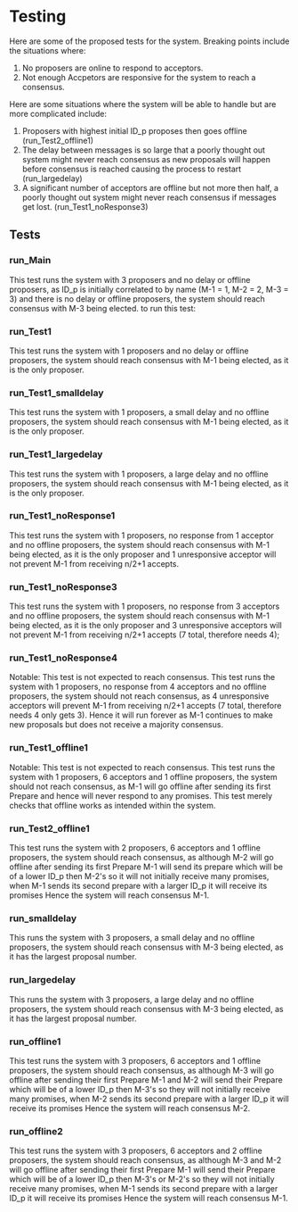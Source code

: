# Testing

Here are some of the proposed tests for the system. Breaking points include the situations where:
1. No proposers are online to respond to acceptors.
2. Not enough Accpetors are responsive for the system to reach a consensus.

Here are some situations where the system will be able to handle but are more complicated include:
1. Proposers with highest initial ID_p proposes then goes offline (run_Test2_offline1)
2. The delay between messages is so large that a poorly thought out system might never reach consensus as new proposals will happen before consensus is reached causing the process to restart (run_largedelay)
3. A significant number of acceptors are offline but not more then half, a poorly thought out system might never reach consensus if messages get lost. (run_Test1_noResponse3)

## Tests

### run_Main
This test runs the system with 3 proposers and no delay or offline proposers, as ID_p is initially correlated to by name (M-1 = 1, M-2 = 2, M-3 = 3) and there is no delay or offline proposers, the system should reach consensus with M-3 being elected.
to run this test: 
### run_Test1
This test runs the system with 1 proposers and no delay or offline proposers, the system should reach consensus with M-1 being elected, as it is the only proposer.

### run_Test1_smalldelay
This test runs the system with 1 proposers, a small delay and no offline proposers, the system should reach consensus with M-1 being elected, as it is the only proposer.

### run_Test1_largedelay
This test runs the system with 1 proposers, a large delay and no offline proposers, the system should reach consensus with M-1 being elected, as it is the only proposer.

### run_Test1_noResponse1
This test runs the system with 1 proposers, no response from 1 acceptor and no offline proposers, the system should reach consensus with M-1 being elected, as it is the only proposer and 1 unresponsive acceptor will not prevent M-1 from receiving n/2+1 accepts.

### run_Test1_noResponse3
This test runs the system with 1 proposers, no response from 3 acceptors and no offline proposers, the system should reach consensus with M-1 being elected, as it is the only proposer and 3 unresponsive acceptors will not prevent M-1 from receiving n/2+1 accepts (7 total, therefore needs 4);

### run_Test1_noResponse4
Notable: This test is not expected to reach consensus.
This test runs the system with 1 proposers, no response from 4 acceptors and no offline proposers, the system should not reach consensus, as 4 unresponsive acceptors will prevent M-1 from receiving n/2+1 accepts (7 total, therefore needs 4 only gets 3). Hence it will run forever as M-1 continues to make new proposals but does not receive a majority consensus.

### run_Test1_offline1
Notable: This test is not expected to reach consensus.
This test runs the system with 1 proposers, 6 acceptors and 1 offline proposers, the system should not reach consensus, as M-1 will go offline after sending its first Prepare and hence will never respond to any promises. This test merely checks that offline works as intended within the system.

### run_Test2_offline1
This test runs the system with 2 proposers, 6 acceptors and 1 offline proposers, the system should reach consensus, as although M-2 will go offline after sending its first Prepare M-1 will send its prepare which will be of a lower ID_p then M-2's so it will not initially receive many promises, when M-1 sends its second prepare with a larger ID_p it will receive its promises Hence the system will reach consensus M-1.

### run_smalldelay
This runs the system with 3 proposers, a small delay and no offline proposers, the system should reach consensus with M-3 being elected, as it has the largest proposal number.

### run_largedelay
This runs the system with 3 proposers, a large delay and no offline proposers, the system should reach consensus with M-3 being elected, as it has the largest proposal number.

### run_offline1
This test runs the system with 3 proposers, 6 acceptors and 1 offline proposers, the system should reach consensus, as although M-3 will go offline after sending their first Prepare M-1 and M-2 will send their Prepare which will be of a lower ID_p then M-3's so they will not initially receive many promises, when M-2 sends its second prepare with a larger ID_p it will receive its promises Hence the system will reach consensus M-2.

### run_offline2
This test runs the system with 3 proposers, 6 acceptors and 2 offline proposers, the system should reach consensus, as although M-3 and M-2 will go offline after sending their first Prepare M-1 will send their Prepare which will be of a lower ID_p then M-3's or M-2's so they will not initially receive many promises, when M-1 sends its second prepare with a larger ID_p it will receive its promises Hence the system will reach consensus M-1.

